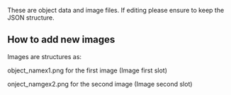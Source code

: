 These are object data and image files. If editing please ensure to keep the JSON structure.

## How to add new images
Images are structures as:

object_namex1.png for the first image (Image first slot)

onject_namgex2.png for the second image (Image second slot)